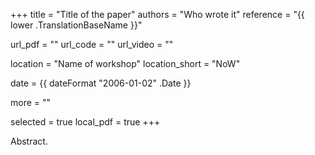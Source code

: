 +++
title = "Title of the paper"
authors = "Who wrote it"
reference = "{{ lower .TranslationBaseName }}"

url_pdf = ""
url_code = ""
url_video = ""

location = "Name of workshop"
location_short = "NoW"

date = {{ dateFormat "2006-01-02" .Date }}

more = ""

selected = true
local_pdf = true
+++

Abstract.
